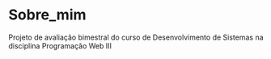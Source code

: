 # Sobre_mim
 Projeto de avaliação bimestral do curso de Desenvolvimento de Sistemas na disciplina  Programação Web III
